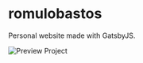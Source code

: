 # romulobastos

Personal website made with GatsbyJS.

![Preview Project](/app/static/presentation/mobile-preview.gif)
